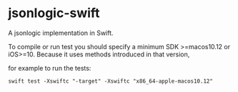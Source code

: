 # jsonlogic-swift

A jsonlogic implementation in Swift.

To compile or run test you should specify a minimum SDK >=macos10.12 or iOS>=10. Because it uses methods introduced in that version,

for example to run the tests:

```swift test -Xswiftc "-target" -Xswiftc "x86_64-apple-macos10.12"``` 

